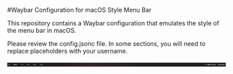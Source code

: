 #Waybar Configuration for macOS Style Menu Bar

This repository contains a Waybar configuration that emulates the style of the menu bar in macOS.

Please review the config.jsonc file. In some sections, you will need to replace placeholders with your username.

![Alt text](screenshot.png)
